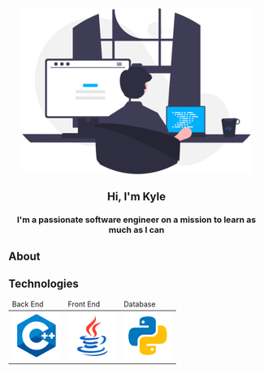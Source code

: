 <div id="header" align="center">
    <img src="images/programmer.svg" width="450px" alt="programmer">
    <h2>Hi, I'm Kyle</h2>
</div>

<h3 align="center">I'm a passionate software engineer on a mission to learn as much as I can</h3>

## About

## Technologies
<div id="technologies" align="center">
    <table>
        <thead>
            <tr>
            <td rowspan="3">Back End</td>
            <td>Front End</td>
            <td>Database</td>
            </tr>
        </thead>
        <tbody>
            <tr>
                <td><img src="images/logos/c++.svg"></td>
                <td><img src="images/logos/java.svg"></td>
                <td><img src="images/logos/python.svg"></td>
            </tr>
        </tbody>
    </table>
</div>

